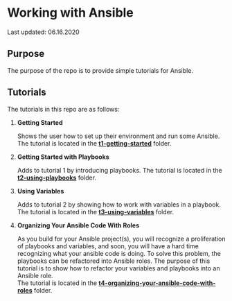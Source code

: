 # Working with Ansible

Last updated: 06.16.2020

## Purpose

The purpose of the repo is to provide simple tutorials for Ansible.

## Tutorials

The tutorials in this repo are as follows:

1. **Getting Started**

    Shows the user how to set up their environment
    and run some Ansible.  The tutorial is located in the
    [**t1-getting-started**](./t1-getting-started) folder.

2. **Getting Started with Playbooks**

    Adds to tutorial 1 by introducing playbooks.
    The tutorial is located in the
    [**t2-using-playbooks**](./t2-using-playbooks) folder.

3. **Using Variables**

    Adds to tutorial 2 by showing how to work with variables in a playbook.
    The tutorial is located in the
    [**t3-using-variables**](./t3-using-variables) folder.

1. **Organizing Your Ansible Code With Roles**

    As you build for your Ansible project(s), you will recognize a proliferation
    of playbooks and variables, and soon, you will have a hard time recognizing 
    what your ansible code is doing.  To solve this problem, the playbooks
    can be refactored into Ansible roles.  The purpose of this tutorial is to
    show how to refactor your variables and playbooks into an Ansible role.    
    The tutorial is located in the
    [**t4-organizing-your-ansible-code-with-roles**](./t4-organizing-your-ansible-code-with-roles )
    folder.
